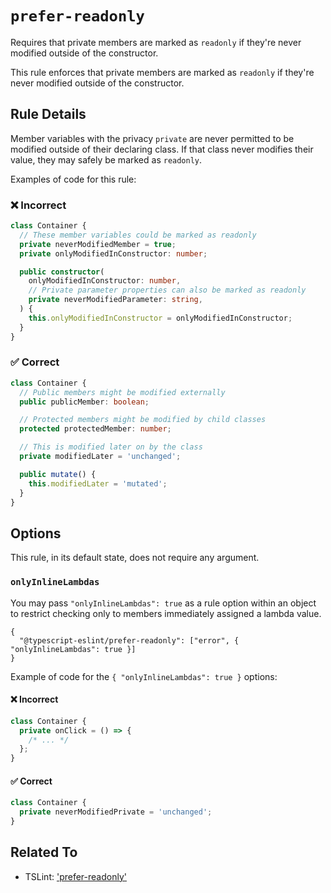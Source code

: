 # `prefer-readonly`

Requires that private members are marked as `readonly` if they're never modified outside of the constructor.

This rule enforces that private members are marked as `readonly` if they're never modified outside of the constructor.

## Rule Details

Member variables with the privacy `private` are never permitted to be modified outside of their declaring class.
If that class never modifies their value, they may safely be marked as `readonly`.

Examples of code for this rule:

<!--tabs-->

### ❌ Incorrect

```ts
class Container {
  // These member variables could be marked as readonly
  private neverModifiedMember = true;
  private onlyModifiedInConstructor: number;

  public constructor(
    onlyModifiedInConstructor: number,
    // Private parameter properties can also be marked as readonly
    private neverModifiedParameter: string,
  ) {
    this.onlyModifiedInConstructor = onlyModifiedInConstructor;
  }
}
```

### ✅ Correct

```ts
class Container {
  // Public members might be modified externally
  public publicMember: boolean;

  // Protected members might be modified by child classes
  protected protectedMember: number;

  // This is modified later on by the class
  private modifiedLater = 'unchanged';

  public mutate() {
    this.modifiedLater = 'mutated';
  }
}
```

## Options

This rule, in its default state, does not require any argument.

### `onlyInlineLambdas`

You may pass `"onlyInlineLambdas": true` as a rule option within an object to restrict checking only to members immediately assigned a lambda value.

```jsonc
{
  "@typescript-eslint/prefer-readonly": ["error", { "onlyInlineLambdas": true }]
}
```

Example of code for the `{ "onlyInlineLambdas": true }` options:

<!--tabs-->

#### ❌ Incorrect

```ts
class Container {
  private onClick = () => {
    /* ... */
  };
}
```

#### ✅ Correct

```ts
class Container {
  private neverModifiedPrivate = 'unchanged';
}
```

## Related To

- TSLint: ['prefer-readonly'](https://palantir.github.io/tslint/rules/prefer-readonly)
